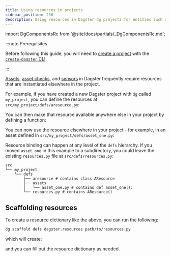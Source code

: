 ```yaml
---
title: Using resources in projects
sidebar_position: 250
description: Using resources in Dagster dg projects for entities such as assets, asset checks, and sensors.
---
```


import DgComponentsRc from '@site/docs/partials/\_DgComponentsRc.md';

<DgComponentsRc />

:::note Prerequisites

Before following this guide, you will need to [create a project](/guides/build/projects/creating-a-new-project) with the [`create-dagster` CLI](/api/dg/create-dagster).

:::

[Assets](/guides/build/assets), [asset checks](/guides/test/asset-checks), and [sensors](/guides/automate/sensors) in Dagster frequently require resources that are instantiated elsewhere in the project.

For example, if you have created a new Dagster project with `dg` called `my_project`, you can define the resources at `src/my_project/defs/aresource.py`:

<CodeExample path="docs_snippets/docs_snippets/guides/dg/using-resources/2-resources-at-defs-root.py" title="src/my_project/defs/aresource.py" />

You can then make that resource available anywhere else in your project by defining a <PyObject section="definitions" module="dagster" object="definitions" decorator /> function:

<CodeExample path="docs_snippets/docs_snippets/guides/dg/using-resources/3-resource-defs-at-project-root.py" title="src/my_project/defs/resources.py" />

You can now use the resource elsewhere in your project - for example, in an asset defined in `src/my_project/defs/asset_one.py`:

<CodeExample path="docs_snippets/docs_snippets/guides/dg/using-resources/1-asset-one.py" title="src/my_project/defs/asset_one.py"
 />


Resource binding can happen at any level of the `defs` hierarchy. If you moved `asset_one` in this example to a subdirectory, you could leave the existing `resources.py` file at `src/defs/resources.py`:

```
src
└── my_project
    └── defs
        ├── aresource # contains class AResource
        ├── assets
        │   └── asset_one.py # contains def asset_one():
        └── resources.py # contains AResource()
```

## Scaffolding resources

To create a resource dictionary like the above, you can run the following:

```bash
dg scaffold defs dagster.resources path/to/resources.py
```

which will create:

<CodeExample path="docs_snippets/docs_snippets/guides/dg/using-resources/4-scaffolded-resource-defs.py" />

and you can fill out the resource dictionary as needed.
